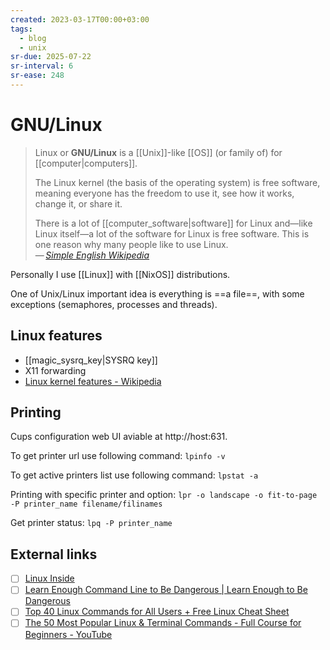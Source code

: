 ```yaml
---
created: 2023-03-17T00:00+03:00
tags:
  - blog
  - unix
sr-due: 2025-07-22
sr-interval: 6
sr-ease: 248
---
```


# GNU/Linux

> Linux or **GNU/Linux** is a [[Unix]]-like [[OS]] (or family of) for [[computer|computers]].
>
> The Linux kernel (the basis of the operating system) is free software, meaning everyone has the freedom to use it, see how it works, change it, or share it.
>
> There is a lot of [[computer_software|software]] for Linux and—like Linux itself—a lot of the software for Linux is free software. This is one reason why many people like to use Linux.\
> — <cite>[Simple English Wikipedia](https://simple.wikipedia.org/wiki/Linux)</cite>

Personally I use [[Linux]] with [[NixOS]] distributions.

One of Unix/Linux important idea is everything is ==a file==, with some exceptions (semaphores, processes and threads).

## Linux features

- [[magic_sysrq_key|SYSRQ key]]
- X11 forwarding
- [Linux kernel features - Wikipedia](https://en.wikipedia.org/wiki/Category:Linux_kernel_features)

## Printing

Cups configuration web UI aviable at http://host:631.

To get printer url use following command: `lpinfo -v`

To get active printers list use following command: `lpstat -a`

Printing with specific printer and option: `lpr -o landscape -o fit-to-page -P printer_name filename/filinames`

Get printer status: `lpq -P printer_name`

## External links

- [ ] [Linux Inside](https://0xax.gitbooks.io/linux-insides/content/)
- [ ] [Learn Enough Command Line to Be Dangerous | Learn Enough to Be Dangerous](https://www.learnenough.com/command-line-tutorial)
- [ ] [Top 40 Linux Commands for All Users + Free Linux Cheat Sheet](https://www.hostinger.com/tutorials/linux-commands)
- [ ] [The 50 Most Popular Linux & Terminal Commands - Full Course for Beginners - YouTube](https://www.youtube.com/watch?v=ZtqBQ68cfJc)
